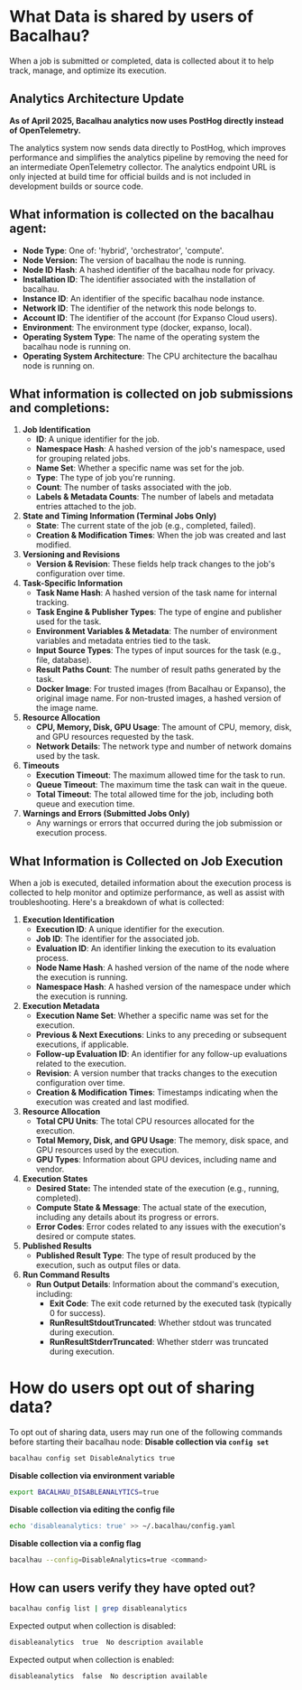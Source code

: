 # What Data is shared by users of Bacalhau?

When a job is submitted or completed, data is collected about it to help track, manage, and optimize its execution.

## Analytics Architecture Update

**As of April 2025, Bacalhau analytics now uses PostHog directly instead of OpenTelemetry.**

The analytics system now sends data directly to PostHog, which improves performance and simplifies the analytics pipeline by removing the need for an intermediate OpenTelemetry collector. The analytics endpoint URL is only injected at build time for official builds and is not included in development builds or source code.


## What information is collected on the bacalhau agent:

- **Node Type**: One of: 'hybrid', 'orchestrator', 'compute'.
- **Node Version:** The version of bacalhau the node is running.
- **Node ID Hash**: A hashed identifier of the bacalhau node for privacy.
- **Installation ID**: The identifier associated with the installation of bacalhau.
- **Instance ID**: An identifier of the specific bacalhau node instance.
- **Network ID**: The identifier of the network this node belongs to.
- **Account ID**: The identifier of the account (for Expanso Cloud users).
- **Environment**: The environment type (docker, expanso, local).
- **Operating System Type**: The name of the operating system the bacalhau node is running on.
- **Operating System Architecture**: The CPU architecture the bacalhau node is running on.

## **What information is collected on job submissions and completions:**

1. **Job Identification**
   - **ID**: A unique identifier for the job.
   - **Namespace Hash**: A hashed version of the job's namespace, used for grouping related jobs.
   - **Name Set**: Whether a specific name was set for the job.
   - **Type**: The type of job you're running.
   - **Count**: The number of tasks associated with the job.
   - **Labels & Metadata Counts**: The number of labels and metadata entries attached to the job.
2. **State and Timing Information (Terminal Jobs Only)**
   - **State**: The current state of the job (e.g., completed, failed).
   - **Creation & Modification Times**: When the job was created and last modified.
3. **Versioning and Revisions**
   - **Version & Revision**: These fields help track changes to the job's configuration over time.
4. **Task-Specific Information**
   - **Task Name Hash**: A hashed version of the task name for internal tracking.
   - **Task Engine & Publisher Types**: The type of engine and publisher used for the task.
   - **Environment Variables & Metadata**: The number of environment variables and metadata entries tied to the task.
   - **Input Source Types**: The types of input sources for the task (e.g., file, database).
   - **Result Paths Count**: The number of result paths generated by the task.
   - **Docker Image**: For trusted images (from Bacalhau or Expanso), the original image name. For non-trusted images, a hashed version of the image name.
5. **Resource Allocation**
   - **CPU, Memory, Disk, GPU Usage**: The amount of CPU, memory, disk, and GPU resources requested by the task.
   - **Network Details**: The network type and number of network domains used by the task.
6. **Timeouts**
   - **Execution Timeout**: The maximum allowed time for the task to run.
   - **Queue Timeout**: The maximum time the task can wait in the queue.
   - **Total Timeout**: The total allowed time for the job, including both queue and execution time.
7. **Warnings and Errors (Submitted Jobs Only)**
   - Any warnings or errors that occurred during the job submission or execution process.

## **What Information is Collected on Job Execution**

When a job is executed, detailed information about the execution process is collected to help monitor and optimize performance, as well as assist with troubleshooting. Here's a breakdown of what is collected:

1. **Execution Identification**
   - **Execution ID**: A unique identifier for the execution.
   - **Job ID**: The identifier for the associated job.
   - **Evaluation ID**: An identifier linking the execution to its evaluation process.
   - **Node Name Hash**: A hashed version of the name of the node where the execution is running.
   - **Namespace Hash**: A hashed version of the namespace under which the execution is running.
2. **Execution Metadata**
   - **Execution Name Set**: Whether a specific name was set for the execution.
   - **Previous & Next Executions**: Links to any preceding or subsequent executions, if applicable.
   - **Follow-up Evaluation ID**: An identifier for any follow-up evaluations related to the execution.
   - **Revision**: A version number that tracks changes to the execution configuration over time.
   - **Creation & Modification Times**: Timestamps indicating when the execution was created and last modified.
3. **Resource Allocation**
   - **Total CPU Units**: The total CPU resources allocated for the execution.
   - **Total Memory, Disk, and GPU Usage**: The memory, disk space, and GPU resources used by the execution.
   - **GPU Types**: Information about GPU devices, including name and vendor.
4. **Execution States**
   - **Desired State:** The intended state of the execution (e.g., running, completed).
   - **Compute State & Message**: The actual state of the execution, including any details about its progress or errors.
   - **Error Codes**: Error codes related to any issues with the execution's desired or compute states.
5. **Published Results**
   - **Published Result Type**: The type of result produced by the execution, such as output files or data.
6. **Run Command Results**
   - **Run Output Details**: Information about the command's execution, including:
     - **Exit Code**: The exit code returned by the executed task (typically 0 for success).
     - **RunResultStdoutTruncated**: Whether stdout was truncated during execution.
     - **RunResultStderrTruncated**: Whether stderr was truncated during execution.

# How do users opt out of sharing data?

To opt out of sharing data, users may run one of the following commands before starting their bacalhau node:
**Disable collection via `config set`**

```bash
bacalhau config set DisableAnalytics true
```

**Disable collection via environment variable**

```bash
export BACALHAU_DISABLEANALYTICS=true
```

**Disable collection via editing the config file**

```bash
echo 'disableanalytics: true' >> ~/.bacalhau/config.yaml
```

**Disable collection via a config flag**

```bash
bacalhau --config=DisableAnalytics=true <command>
```

## **How can users verify they have opted out?**

```bash
bacalhau config list | grep disableanalytics
```

Expected output when collection is disabled:

```bash
disableanalytics  true  No description available
```

Expected output when collection is enabled:

```bash
disableanalytics  false  No description available
```